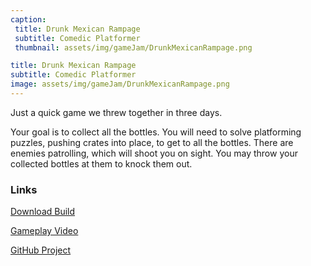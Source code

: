```yaml
---
caption:
 title: Drunk Mexican Rampage
 subtitle: Comedic Platformer
 thumbnail: assets/img/gameJam/DrunkMexicanRampage.png

title: Drunk Mexican Rampage
subtitle: Comedic Platformer
image: assets/img/gameJam/DrunkMexicanRampage.png
---
```

Just a quick game we threw together in three days.

Your goal is to collect all the bottles. You will need to solve platforming puzzles, pushing crates into place, to get to all the bottles. There are enemies patrolling, which will shoot you on sight. You may throw your collected bottles at them to knock them out.

### Links

[Download Build](https://finalsynapse.itch.io/drunk-mexican-rampage)

[Gameplay Video](https://youtu.be/yz2eBAvFz3c)

[GitHub Project](https://github.com/LukaszDziedziczakSAE/PostGAD181Jam)